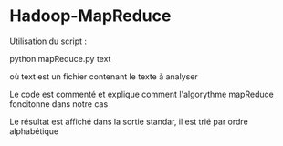 # Hadoop-MapReduce

Utilisation du script :

python mapReduce.py text

où text est un fichier contenant le texte à analyser

Le code est commenté et explique comment l'algorythme mapReduce foncitonne dans notre cas

Le résultat est affiché dans la sortie standar, il est trié par ordre alphabétique
